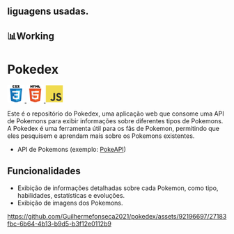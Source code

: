 <h2>liguagens usadas. </h2>
<h2>📊Working </h2>


# Pokedex

<a href="https://www.w3schools.com/css/" target="_blank" rel="noreferrer"> <img src="https://raw.githubusercontent.com/devicons/devicon/master/icons/css3/css3-original-wordmark.svg" alt="css3" width="40" height="40"/> </a> <a href="https://www.w3.org/html/" target="_blank" rel="noreferrer"> <img src="https://raw.githubusercontent.com/devicons/devicon/master/icons/html5/html5-original-wordmark.svg" alt="html5" width="40" height="40"/> </a> <a href="https://developer.mozilla.org/en-US/docs/Web/JavaScript" target="_blank" rel="noreferrer"> <img src="https://raw.githubusercontent.com/devicons/devicon/master/icons/javascript/javascript-original.svg" alt="javascript" width="40" height="40"/> </a>

Este é o repositório do Pokedex, uma aplicação web que consome uma API de Pokemons para exibir informações sobre diferentes tipos de Pokemons. A Pokedex é uma ferramenta útil para os fãs de Pokemon, permitindo que eles pesquisem e aprendam mais sobre os Pokemons existentes.
- API de Pokemons (exemplo: [PokeAPI](https://pokeapi.co/))

## Funcionalidades

- Exibição de informações detalhadas sobre cada Pokemon, como tipo, habilidades, estatísticas e evoluções.
- Exibição de imagens dos Pokemons.


https://github.com/Guilhermefonseca2021/pokedex/assets/92196697/27183fbc-6b64-4b13-b9d5-b3f12e0112b9
